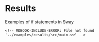 # Results

Examples of if statements in Sway

```sway
<!-- MDBOOK-INCLUDE-ERROR: File not found '../examples/results/src/main.sw' -->
```
